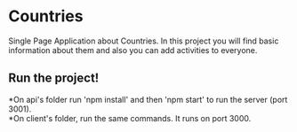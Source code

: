 # Countries

Single Page Application about Countries. In this project you will find basic information about them and also you can add activities to everyone.

## Run the project!</br>
*On api's folder run 'npm install' and then 'npm start' to run the server (port 3001).</br>
*On client's folder, run the same commands. It runs on port 3000. 
